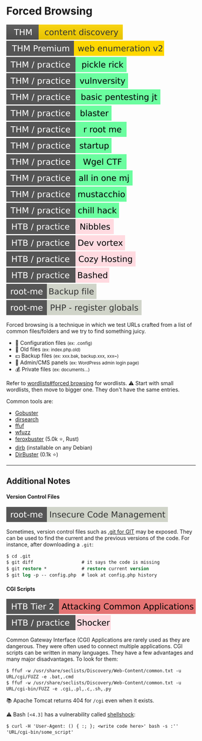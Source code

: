 # Forced Browsing

[![contentdiscovery](../../../../_badges/thm/contentdiscovery.svg)](https://tryhackme.com/room/contentdiscovery)
[![webenumerationv2](../../../../_badges/thmp/webenumerationv2.svg)](https://tryhackme.com/room/webenumerationv2)
[![picklerick](../../../../_badges/thm-p/picklerick.svg)](https://tryhackme.com/room/picklerick)
[![vulnversity](../../../../_badges/thm-p/vulnversity.svg)](https://tryhackme.com/room/vulnversity)
[![basicpentestingjt](../../../../_badges/thm-p/basicpentestingjt.svg)](https://tryhackme.com/room/basicpentestingjt)
[![blaster](../../../../_badges/thm-p/blaster.svg)](https://tryhackme.com/room/blaster)
[![rrootme](../../../../_badges/thm-p/rrootme.svg)](https://tryhackme.com/room/rrootme)
[![startup](../../../../_badges/thm-p/startup.svg)](https://tryhackme.com/room/startup)
[![wgelctf](../../../../_badges/thm-p/wgelctf.svg)](https://tryhackme.com/room/wgelctf)
[![allinonemj](../../../../_badges/thm-p/allinonemj.svg)](https://tryhackme.com/room/allinonemj)
[![mustacchio](../../../../_badges/thm-p/mustacchio.svg)](https://tryhackme.com/room/mustacchio)
[![chillhack](../../../../_badges/thm-p/chillhack.svg)](https://tryhackme.com/room/chillhack)
![nibbles](../../../../_badges/htb-p/nibbles.svg)
[![devvortex](../../../../_badges/htb-p/devvortex.svg)](https://app.hackthebox.com/machines/Devvortex)
[![cozyhosting](../../../../_badges/htb-p/cozyhosting.svg)](https://app.hackthebox.com/machines/CozyHosting)
[![bashed](../../../../_badges/htb-p/bashed.svg)](https://app.hackthebox.com/machines/Bashed)
[![backup_file](../../../../_badges/rootme/web_server/backup_file.svg)](https://www.root-me.org/en/Challenges/Web-Server/Backup-file)
[![php_register_globals](../../../../_badges/rootme/web_server/php_register_globals.svg)](https://www.root-me.org/en/Challenges/Web-Server/PHP-register-globals)

<div class="row row-cols-lg-2"><div>

Forced browsing is a technique in which we test URLs crafted from a list of common files/folders and we try to find something juicy.

* 🧃 Configuration files <small>(ex: .config)</small>
* 👀 Old files <small>(ex: index.php.old)</small>
* 💵 Backup files <small>(ex: xxx.bak, backup.xxx, xxx~)</small>
* 🔑 Admin/CMS panels <small>(ex: WordPress admin login page)</small>
* 💰 Private files <small>(ex: documents...)</small>

Refer to [wordlists#forced browsing](/cybersecurity/red-team/_knowledge/topics/wordlists.md#forced-browsing) for wordlists. ⚠️ Start with small wordlists, then move to bigger one. They don't have the same entries. 
</div><div>

Common tools are:

* [Gobuster](/cybersecurity/red-team/tools/enumeration/web/gobuster.md)
* [dirsearch](/cybersecurity/red-team/tools/enumeration/web/dirsearch.md)
* [ffuf](/cybersecurity/red-team/tools/enumeration/web/ffuf.md#ffuf)
* [wfuzz](/cybersecurity/red-team/tools/enumeration/web/wfuzz.md)
* [feroxbuster](https://github.com/epi052/feroxbuster) (5.0k ⭐, Rust)
* [dirb](https://dirb.sourceforge.net/) (installable on any Debian)
* [DirBuster](https://github.com/KajanM/DirBuster) (0.1k ⭐)
</div></div>

<hr class="sep-both">

## Additional Notes

<div class="row row-cols-lg-2"><div>

#### Version Control Files

[![insecure_code_management](../../../../_badges/rootme/web_server/insecure_code_management.svg)](https://www.root-me.org/en/Challenges/Web-Server/Insecure-Code-Management)

Sometimes, version control files such as [.git for GIT](/tools-and-frameworks/vcs/git/_general/index.md) may be exposed. They can be used to find the current and the previous versions of the code. For instance, after downloading a `.git`:

```ps
$ cd .git
$ git diff                  # it says the code is missing
$ git restore *             # restore current version
$ git log -p -- config.php  # look at config.php history
```
</div><div>

#### CGI Scripts

[![attacking_common_applications](../../../../_badges/htb/attacking_common_applications.svg)](https://academy.hackthebox.com/course/preview/attacking-common-applications)
[![shocker](../../../../_badges/htb-p/shocker.svg)](https://app.hackthebox.com/machines/Shocker)

Common Gateway Interface (CGI) Applications are rarely used as they are dangerous. They were often used to connect multiple applications. CGI scripts can be written in many languages. They have a few advantages and many major disadvantages. To look for them:

```shell!
$ ffuf -w /usr/share/seclists/Discovery/Web-Content/common.txt -u URL/cgi/FUZZ -e .bat,.cmd
$ ffuf -w /usr/share/seclists/Discovery/Web-Content/common.txt -u URL/cgi-bin/FUZZ -e .cgi,.pl,.c,.sh,.py
```

📚 Apache Tomcat returns 404 for `/cgi` even when it exists.

⚠️ Bash `[<4.3]` has a vulnerability called [shellshock](https://nvd.nist.gov/vuln/detail/CVE-2014-6271):

```shell!
$ curl -H 'User-Agent: () { :; }; <write code here>' bash -s :'' 'URL/cgi-bin/some_script'
```
</div></div>